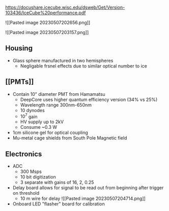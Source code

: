 https://docushare.icecube.wisc.edu/dsweb/Get/Version-103436/IceCube%20performance.pdf

![[Pasted image 20230507202656.png]]

![[Pasted image 20230507203157.png]]
## Housing
 - Glass sphere manufactured in two hemispheres
	 - Negligable frsnel effects due to similar optical number to ice
## [[PMTs]]
 - Contain 10" diameter PMT from Hamamatsu
	 - DeepCore uses higher quantum efficiency version (34% vs 25%)
	 - Wavelength range 300nm-650nm
	 - 10 dynodes
	 - $10^7$ gain
	 - HV supply up to 2kV
	 - Consume ~0.3 W
 - 1cm silicone gel for optical coupling
 - Mu-metal cage shields from South Pole Magnetic field
## Electronics
 - ADC
	 - 300 Msps
	 - 10 bit digitization
	 - 3 separate with gains of 16, 2, 0.25
 - Delay board allows for signal to be read out from beginning after trigger on threshold
	 - 10 m wire for delay
 ![[Pasted image 20230507204714.png]]
 - Onboard LED "flasher" board for calibration